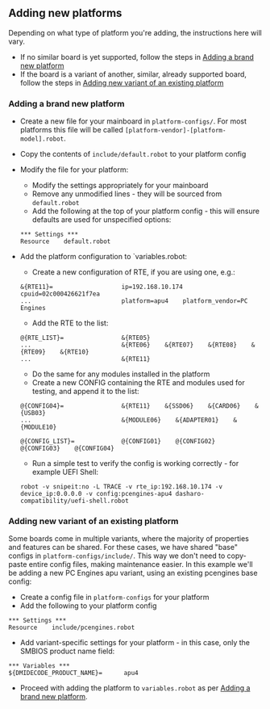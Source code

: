 ## Adding new platforms

Depending on what type of platform you're adding, the instructions here will
vary.

- If no similar board is yet supported, follow the steps in
  [Adding a brand new platform](#adding-a-brand-new-platform)
- If the board is a variant of another, similar, already supported board, follow
  the steps in
  [Adding new variant of an existing platform](#adding-new-variant-of-an-existing-platform)

### Adding a brand new platform

- Create a new file for your mainboard in `platform-configs/`. For most
  platforms this file will be called `[platform-vendor]-[platform-model].robot`.
- Copy the contents of `include/default.robot` to your platform config
- Modify the file for your platform:
    + Modify the settings appropriately for your mainboard
    + Remove any unmodified lines - they will be sourced from `default.robot`
    + Add the following at the top of your platform config - this will ensure
      defaults are used for unspecified options:

    ```robot
    *** Settings ***
    Resource    default.robot
    ```

- Add the platform configuration to `variables.robot:
    + Create a new configuration of RTE, if you are using one, e.g.:

    ```robot
    &{RTE11}=                   ip=192.168.10.174    cpuid=02c000426621f7ea
    ...                         platform=apu4    platform_vendor=PC Engines
    ```

    + Add the RTE to the list:

    ```robot
    @{RTE_LIST}=                &{RTE05}
    ...                         &{RTE06}    &{RTE07}    &{RTE08}    &{RTE09}    &{RTE10}
    ...                         &{RTE11}
    ```

    + Do the same for any modules installed in the platform
    + Create a new CONFIG containing the RTE and modules used for testing, and
      append it to the list:

    ```robot
    @{CONFIG04}=                &{RTE11}    &{SSD06}    &{CARD06}    &{USB03}
    ...                         &{MODULE06}    &{ADAPTER01}    &{MODULE10}

    @{CONFIG_LIST}=             @{CONFIG01}    @{CONFIG02}    @{CONFIG03}    @{CONFIG04}
    ```

    + Run a simple test to verify the config is working correctly - for example
      UEFI Shell:

    ```robot
    robot -v snipeit:no -L TRACE -v rte_ip:192.168.10.174 -v device_ip:0.0.0.0 -v config:pcengines-apu4 dasharo-compatibility/uefi-shell.robot
    ```

### Adding new variant of an existing platform

Some boards come in multiple variants, where the majority of properties and
features can be shared. For these cases, we have shared "base" configs in
`platform-configs/include/`. This way we don't need to copy-paste entire config
files, making maintenance easier. In this example we'll be adding a new PC
Engines apu variant, using an existing pcengines base config:

- Create a config file in `platform-configs` for your platform
- Add the following to your platform config

```robot
*** Settings ***
Resource    include/pcengines.robot
```

- Add variant-specific settings for your platform - in this case, only the
  SMBIOS product name field:

```robot
*** Variables ***
${DMIDECODE_PRODUCT_NAME}=      apu4
```

- Proceed with adding the platform to `variables.robot` as per
[Adding a brand new platform](#adding-a-brand-new-platform).
